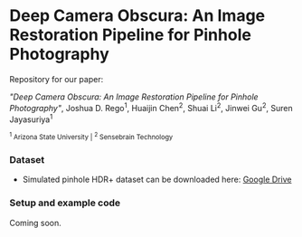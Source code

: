 # Deep Camera Obscura: An Image Restoration Pipeline for Pinhole Photography

Repository for our paper: 
  
_"Deep Camera Obscura: An Image Restoration Pipeline for Pinhole Photography"_, Joshua D. Rego<sup>1</sup>, Huaijin Chen<sup>2</sup>, Shuai Li<sup>2</sup>, Jinwei Gu<sup>2</sup>, Suren Jayasuriya<sup>1</sup>

<sup><sup>1</sup> Arizona State University | <sup>2</sup> Sensebrain Technology</sup>

### Dataset
* Simulated pinhole HDR+ dataset can be downloaded here: [Google Drive](https://drive.google.com/drive/folders/1Pakes8BFpNjmzUK494MYUZ0WMqI-aRSx?usp=sharing)

### Setup and example code
Coming soon.
